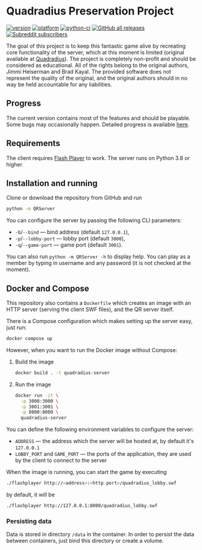 # Quadradius Preservation Project
[![version](https://img.shields.io/badge/version-beta%201.0-green)](https://github.com/Fruktus/QuadradiusPreservationProject/releases)
[![platform](https://img.shields.io/badge/python-3.8%20%7C%203.9%20%7C%203.10%20%7C%203.11%20%7C%203.12-blue)](https://www.python.org/downloads/)
[![python-ci](https://github.com/Fruktus/QuadradiusPreservationProject/actions/workflows/python.yml/badge.svg)](https://github.com/Fruktus/QuadradiusPreservationProject/actions/workflows/python.yml)
[![GitHub all releases](https://img.shields.io/github/downloads/Fruktus/QuadradiusPreservationProject/total)](https://github.com/Fruktus/QuadradiusPreservationProject/releases)
[![Subreddit subscribers](https://img.shields.io/reddit/subreddit-subscribers/quadradius?style=social)](https://www.reddit.com/r/quadradius/)

The goal of this project is to keep this fantastic game alive by recreating core functionality of the server, which at this moment is limited (original available at [Quadradius](http://classic.quadradius.com)).
The project is completely non-profit and should be considered as educational.
All of the rights belong to the original authors, Jimmi Heiserman and Brad Kayal.
The provided software does not represent the quality of the original,
and the original authors should in no way be held accountable for any liabilities.

## Progress

The current version contains most of the features and should be playable. Some bugs may occasionally happen.
Detailed progress is available [here](https://github.com/Fruktus/QuadradiusPreservationProject/projects/1).

## Requirements

The client requires
[Flash Player](https://www.adobe.com/support/flashplayer/debug_downloads.html)
to work.
The server runs on Python 3.8 or higher.

## Installation and running

Clone or download the repository from GitHub and run
```bash
python -m QRServer
```

You can configure the server by passing the following CLI parameters:
* `-b`/`--bind` — bind address (default `127.0.0.1`),
* `-p`/`--lobby-port` — lobby port (default `3000`),
* `-q`/`--game-port` — game port (default `3001`).

You can also run `python -m QRServer -h` to display help.
You can play as a member by typing in username and any password (it is not checked at the moment).

## Docker and Compose

This repository also contains a `Dockerfile` which creates an image with
an HTTP server (serving the client SWF files), and the QR server itself.

There is a Compose configuration which makes setting up the server easy,
just run:

```bash
docker compose up
```

However, when you want to run the Docker image without Compose:

1. Build the image
   ```bash
   docker build . -t quadradius-server
   ```

2. Run the image
   ```bash
   docker run -it \
     -p 3000:3000 \
     -p 3001:3001 \
     -p 8000:8000 \
     quadradius-server
   ```

You can define the following environment variables to configure the server:
* `ADDRESS` — the address which the server will be hosted at,
  by default it's `127.0.0.1`
* `LOBBY_PORT` and `GAME_PORT` — the ports of the application,
  they are used by the client to connect to the server

When the image is running, you can start the game by executing
```bash
./flashplayer http://<address>:<http port>/quadradius_lobby.swf
```
by default, it will be
```bash
./flashplayer http://127.0.0.1:8000/quadradius_lobby.swf
```

### Persisting data

Data is stored in directory `/data` in the container.
In order to persist the data between containers, just bind this directory
or create a volume.
